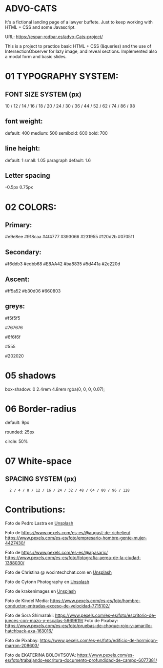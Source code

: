 # ADVO-CATS

It's a fictional landing page of a lawyer buffete. Just to keep working with HTML + CSS and some Javascript.

URL: https://espar-rodbar.es/advo-Cats-project/

This is a project to practice basic HTML + CSS (&queries) and the use of IntersectionObserver for lazy image, and reveal sections. Implemented also a modal form and basic slides.

# 01 TYPOGRAPHY SYSTEM:

<link rel="preconnect" href="https://fonts.googleapis.com">
<link rel="preconnect" href="https://fonts.gstatic.com" crossorigin>
<link href="https://fonts.googleapis.com/css2?family=Cormorant+Garamond:wght@400;500;600;700&display=swap" rel="stylesheet">

## FONT SIZE SYSTEM (px)

10 / 12 / 14 / 16 / 18 / 20 / 24 / 30 / 36 / 44 / 52 / 62 / 74 / 86 / 98

## font weight:

default: 400
medium: 500
semibold: 600
bold: 700

## line height:

default: 1
small: 1.05
paragraph default: 1.6

## Letter spacing

-0.5px
0.75px

# 02 COLORS:

## Primary:

#e9e8ee
#918caa
#4f4777
#393066
#231955
#120d2b
#070511

## Secondary:

#f6ddb3
#edbb68
#E8AA42
#ba8835
#5d441a
#2e220d

## Ascent:

#ff5a52
#b30d06
#660803

## greys:

#f5f5f5

#767676

#6f6f6f

#555

#202020

# 05 shadows

box-shadow: 0 2.4rem 4.8rem rgba(0, 0, 0, 0.07);

# 06 Border-radius

default: 9px

rounded: 25px

circle: 50%

# 07 White-space

## SPACING SYSTEM (px)

      2 / 4 / 8 / 12 / 16 / 24 / 32 / 48 / 64 / 80 / 96 / 128

# Contributions:

Foto de Pedro Lastra</a> en <a href="https://unsplash.com/es/fotos/Nyvq2juw4_o">Unsplash</a>

Foto de https://www.pexels.com/es-es/@august-de-richelieu/
https://www.pexels.com/es-es/foto/empresario-hombre-gente-mujer-4427430/

Foto de https://www.pexels.com/es-es/@apasaric/
https://www.pexels.com/es-es/foto/fotografia-aerea-de-la-ciudad-1388030/

Foto de Christina @ wocintechchat.com</a> en <a href="https://unsplash.com/es/s/fotos/reunion?utm_source=unsplash&utm_medium=referral&utm_content=creditCopyText">Unsplash</a>

Foto de Cytonn Photography</a> en <a href="https://unsplash.com/es/s/fotos/reunion?utm_source=unsplash&utm_medium=referral&utm_content=creditCopyText">Unsplash</a>

Foto de krakenimages</a> en <a href="https://unsplash.com/es/s/fotos/reunion?utm_source=unsplash&utm_medium=referral&utm_content=creditCopyText">Unsplash</a>

Foto de Kindel Media: https://www.pexels.com/es-es/foto/hombre-conductor-entradas-exceso-de-velocidad-7715102/

Foto de Sora Shimazaki: https://www.pexels.com/es-es/foto/escritorio-de-jueces-con-mazo-y-escalas-5669619/
Foto de Pixabay: https://www.pexels.com/es-es/foto/pruebas-de-choque-rojo-y-amarillo-hatchback-axa-163016/

Foto de Pixabay: https://www.pexels.com/es-es/foto/edificio-de-hormigon-marron-208603/

Foto de EKATERINA BOLOVTSOVA: https://www.pexels.com/es-es/foto/trabajando-escritura-documento-profundidad-de-campo-6077381/
